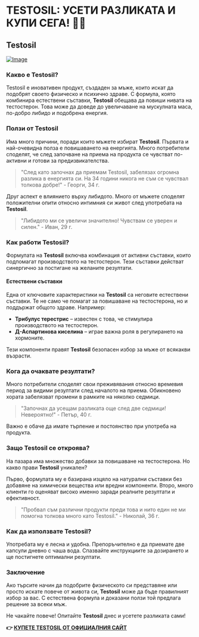 # TESTOSIL: УСЕТИ РАЗЛИКАТА И КУПИ СЕГА! 💪✨

## Testosil

[![Image](https://www2.sellhealth.com/258/testosil_5_1.png)](https://gchaffi.com/bR9mEMnJ)

### Какво е Testosil?

Testosil е иновативен продукт, създаден за мъже, които искат да подобрят своето физическо и психично здраве. С формула, която комбинира естествени съставки, **Testosil** обещава да повиши нивата на тестостерон. Това може да доведе до увеличаване на мускулната маса, по-добро либидо и подобрена енергия.

### Ползи от Testosil

Има много причини, поради които мъжете избират **Testosil**. Първата и най-очевидна полза е повишаването на енергията. Много потребители споделят, че след започване на приема на продукта се чувстват по-активни и готови за предизвикателства. 

> "След като започнах да приемам Testosil, забелязах огромна разлика в енергията си. На 34 години никога не съм се чувствал толкова добре!" - Георги, 34 г.

Друг аспект е влиянието върху либидото. Много от мъжете споделят положителни опити относно интимния си живот след употребата на **Testosil**.

> "Либидото ми се увеличи значително! Чувствам се уверен и силен." - Иван, 29 г.

### Как работи Testosil?

Формулата на **Testosil** включва комбинация от активни съставки, които подпомагат производството на тестостерон. Тези съставки действат синергично за постигане на желаните резултати.

#### Естествени съставки

Една от ключовите характеристики на **Testosil** са неговите естествени съставки. Те не само че помагат за повишаване на тестостерона, но и поддържат общото здраве. Например:

- **Трибулус терестрис** – известен с това, че стимулира производството на тестостерон.
- **Д-Аспартинова киселина** – играе важна роля в регулирането на хормоните.
  
Тези компоненти правят **Testosil** безопасен избор за мъже от всякакви възрасти.

### Кога да очаквате резултати?

Много потребители споделят свои преживявания относно времевия период за видими резултати след началото на приема. Обикновено хората забелязват промени в рамките на няколко седмици.

> "Започнах да усещам разликата още след две седмици! Невероятно!" - Петър, 40 г.

Важно е обаче да имате търпение и постоянство при употреба на продукта.

### Защо Testosil се откроява?

На пазара има множество добавки за повишаване на тестостерона. Но какво прави **Testosil** уникален? 

Първо, формулата му е базирана изцяло на натурални съставки без добавяне на химически вещества или вредни компоненти. Второ, много клиенти го оценяват високо именно заради реалните резултати и ефективност.

> "Пробвал съм различни продукти преди това и нито един не ми помогна толкова много като Testosil." - Николай, 36 г.

### Как да използвате Testosil?

Употребата му е лесна и удобна. Препоръчително е да приемате две капсули дневно с чаша вода. Спазвайте инструкциите за дозирането и ще постигнете оптимални резултати.

### Заключение

Ако търсите начин да подобрите физическото си представяне или просто искате повече от живота си, **Testosil** може да бъде правилният избор за вас. С естествена формула и доказани ползи той предлага решение за всеки мъж.

Не чакайте повече! Опитайте **Testosil** днес и усетете разликата сами!



**👉 [КУПЕТЕ TESTOSIL ОТ ОФИЦИАЛНИЯ САЙТ](https://gchaffi.com/bR9mEMnJ)**